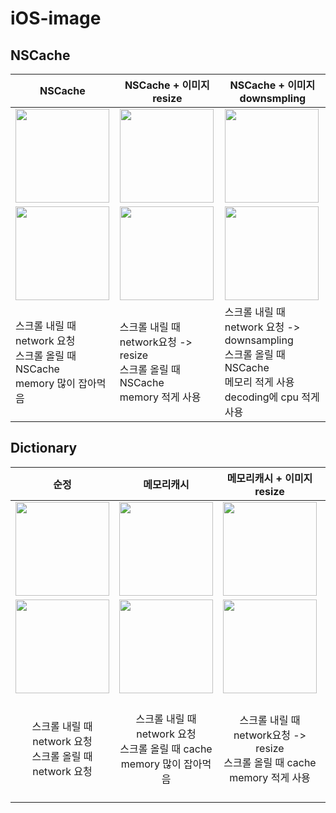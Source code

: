 # iOS-image

## NSCache
|NSCache|NSCache + 이미지resize|NSCache + 이미지downsmpling|
|---|---|---|
|<img width="150px" src="https://user-images.githubusercontent.com/54696445/233899185-9b05d4b2-7da6-4640-b5da-e806288c6266.gif"/>|<img width="150px" src="https://user-images.githubusercontent.com/54696445/233899194-4f99125f-68bb-4ffd-b109-7d672d81acd6.gif"/>|<img width="150px" src="https://user-images.githubusercontent.com/54696445/233899202-dff490ba-cd2c-4344-8e9f-6b4448c4b383.gif"/>|
|<img width="150px" src="https://user-images.githubusercontent.com/54696445/233899239-ab78eb49-3ccd-4c33-a6f3-47918ea4284b.png"/>|<img width="150px" src="https://user-images.githubusercontent.com/54696445/233899242-17ec3d35-fa6e-4363-8590-b34bd7124ead.png"/>|<img width="150px" src="https://user-images.githubusercontent.com/54696445/233899249-63746c9f-8281-4987-9baa-b797a4f57add.png"/>|
|스크롤 내릴 때 network 요청<br/>스크롤 올릴 때 NSCache<br/>memory 많이 잡아먹음|스크롤 내릴 때 network요청 -> resize<br/>스크롤 올릴 때 NSCache<br/>memory 적게 사용|스크롤 내릴 때 network 요청 -> downsampling<br/>스크롤 올릴 때 NSCache<br/>메모리 적게 사용<br/>decoding에 cpu 적게 사용|
  
## Dictionary  
|순정|메모리캐시|메모리캐시 + 이미지resize|메모리캐시 + 이미지downsmpling|
|:---:|:---:|:---:|:---:|
|<img width="150px" src="https://user-images.githubusercontent.com/54696445/233882238-d438e1a3-cb3a-453e-aaaa-a3a1bb4454a2.gif"/>|<img width="150px" src="https://user-images.githubusercontent.com/54696445/233882485-25485bd9-9457-4346-956a-0c03db915f8b.gif"/>|<img width="150px" src="https://user-images.githubusercontent.com/54696445/233882753-0005a416-e9c8-4bfe-b62b-897860acac42.gif"/>|<img width="150px" src="https://user-images.githubusercontent.com/54696445/233892303-c3a6f0e7-f209-41f0-a85d-66b591b358ab.gif"/>|
|<img width="150px" src="https://user-images.githubusercontent.com/54696445/233882245-4fd3987e-9c38-4068-9896-ae278442c018.png"/>|<img width="150px" src="https://user-images.githubusercontent.com/54696445/233882489-b300d9e7-d9c3-4795-a74d-01daf17dc751.png"/>|<img width="150px" src="https://user-images.githubusercontent.com/54696445/233882762-cd0ad92d-f07e-405b-af05-ff2a16bb223c.png"/>|<img width="150px" src="https://user-images.githubusercontent.com/54696445/233892317-923de516-289c-48ee-8623-1b19536a229d.png"/>|
|스크롤 내릴 때 network 요청<br/>스크롤 올릴 때 network 요청|스크롤 내릴 때 network 요청<br/>스크롤 올릴 때 cache<br/>memory 많이 잡아먹음|스크롤 내릴 때 network요청 -> resize<br/>스크롤 올릴 때 cache<br/>memory 적게 사용|스크롤 내릴 때 network 요청 -> downsampling<br/>스크롤 올릴 때 cache<br/>메모리 적게 사용<br/>decoding에 cpu 적게 사용|
